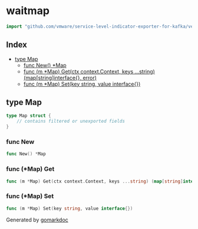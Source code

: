 <!-- Code generated by gomarkdoc. DO NOT EDIT -->

# waitmap

```go
import "github.com/vmware/service-level-indicator-exporter-for-kafka/vendor/github.com/docker/buildx/util/waitmap"
```

## Index

- [type Map](<#type-map>)
  - [func New() *Map](<#func-new>)
  - [func (m *Map) Get(ctx context.Context, keys ...string) (map[string]interface{}, error)](<#func-map-get>)
  - [func (m *Map) Set(key string, value interface{})](<#func-map-set>)


## type Map

```go
type Map struct {
    // contains filtered or unexported fields
}
```

### func New

```go
func New() *Map
```

### func \(\*Map\) Get

```go
func (m *Map) Get(ctx context.Context, keys ...string) (map[string]interface{}, error)
```

### func \(\*Map\) Set

```go
func (m *Map) Set(key string, value interface{})
```



Generated by [gomarkdoc](<https://github.com/princjef/gomarkdoc>)

